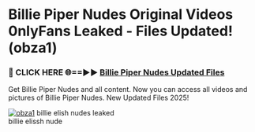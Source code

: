 # Billie Piper Nudes Original Videos 0nlyFans Leaked - Files Updated! (obza1)

<h3>🔴 CLICK HERE 🌐==►► <a href="https://tinyurl.com/4mcuefdz" rel="nofollow">Billie Piper Nudes Updated Files</a></h3>

Get Billie Piper Nudes and all content. Now you can access all videos and pictures of Billie Piper Nudes. New Updated Files 2025!

[![obza1](https://i.imgur.com/StAQSOY.gif)](https://tinyurl.com/4mcuefdz)
billie elish nudes leaked<br>
billie elissh nude